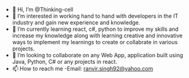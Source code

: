 - 👋 Hi, I’m @Thinking-cell
- 👀 I’m interested in working hand to hand with developers in the IT industry and gain new experience and knowledge.
- 🌱 I’m currently learning react, c#, python to improve my skills and increase my knowledge along with learning creative and innovative ways to implement my learnings to create or collabrate in various projects.
- 💞️ I’m looking to collaborate on any Web App, application built using Java, Python, C# or any projects in react.
- 📫 How to reach me -Email: ranvir.singh92@yahoo.com

<!---
Thinking-cell/Thinking-cell is a ✨ special ✨ repository because its `README.md` (this file) appears on your GitHub profile.
You can click the Preview link to take a look at your changes.
--->
